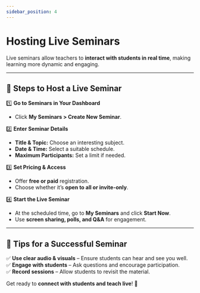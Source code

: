 ```yaml
---
sidebar_position: 4
---
```


# Hosting Live Seminars

Live seminars allow teachers to **interact with students in real time**, making learning more dynamic and engaging.  

---

## 📌 Steps to Host a Live Seminar

1️⃣ **Go to Seminars in Your Dashboard**  
   - Click **My Seminars > Create New Seminar**.  

2️⃣ **Enter Seminar Details**  
   - **Title & Topic:** Choose an interesting subject.  
   - **Date & Time:** Select a suitable schedule.  
   - **Maximum Participants:** Set a limit if needed.  

3️⃣ **Set Pricing & Access**  
   - Offer **free or paid** registration.  
   - Choose whether it’s **open to all or invite-only**.  

4️⃣ **Start the Live Seminar**  
   - At the scheduled time, go to **My Seminars** and click **Start Now**.  
   - Use **screen sharing, polls, and Q&A** for engagement.  

---

## 🎯 Tips for a Successful Seminar  

✅ **Use clear audio & visuals** – Ensure students can hear and see you well.  
✅ **Engage with students** – Ask questions and encourage participation.  
✅ **Record sessions** – Allow students to revisit the material.  

Get ready to **connect with students and teach live**! 🚀  
